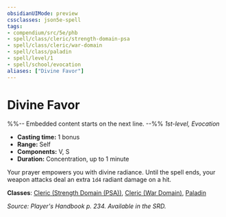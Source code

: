 ```yaml
---
obsidianUIMode: preview
cssclasses: json5e-spell
tags:
- compendium/src/5e/phb
- spell/class/cleric/strength-domain-psa
- spell/class/cleric/war-domain
- spell/class/paladin
- spell/level/1
- spell/school/evocation
aliases: ["Divine Favor"]
---
```

# Divine Favor
%%-- Embedded content starts on the next line. --%%
*1st-level, Evocation*  

- **Casting time:** 1 bonus
- **Range:** Self
- **Components:** V, S
- **Duration:** Concentration, up to 1 minute

Your prayer empowers you with divine radiance. Until the spell ends, your weapon attacks deal an extra `1d4` radiant damage on a hit.

**Classes**: [Cleric (Strength Domain (PSA))](/Systems/5e/classes/cleric-strength-domain-psa-psa.md), [Cleric (War Domain)](/Systems/5e/classes/cleric-war-domain.md), [Paladin](/Systems/5e/classes/paladin.md)

*Source: Player's Handbook p. 234. Available in the SRD.*